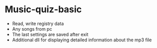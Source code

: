 # Music-quiz-basic

- Read, write registry data
- Any songs from pc
- The last settings are saved after exit
- Additional dll for displaying detailed information about the mp3 file
